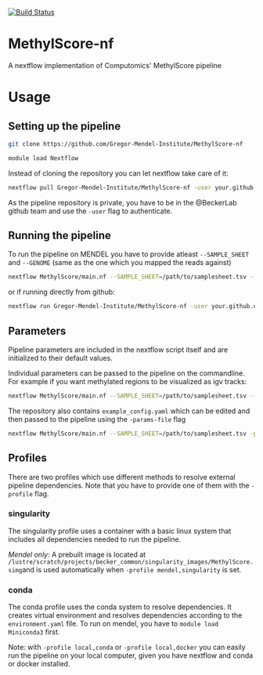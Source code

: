 [![Build Status](https://travis-ci.com/Gregor-Mendel-Institute/MethylScore-nf.svg?token=RozNRzpisdeKpeAjRY7S&branch=master)](https://travis-ci.com/Gregor-Mendel-Institute/MethylScore-nf)

# MethylScore-nf
A nextflow implementation of Computomics' MethylScore pipeline

# Usage

## Setting up the pipeline

```bash
git clone https://github.com/Gregor-Mendel-Institute/MethylScore-nf

module load Nextflow
```

Instead of cloning the repository you can let nextflow take care of it:
```bash
nextflow pull Gregor-Mendel-Institute/MethylScore-nf -user your.github.username
```
As the pipeline repository is private, you have to be in the @BeckerLab github team and use the `-user` flag to authenticate.


## Running the pipeline
To run the pipeline on MENDEL you have to provide atleast `--SAMPLE_SHEET` and `--GENOME` (same as the one which you mapped the reads against)

```bash
nextflow MethylScore/main.nf --SAMPLE_SHEET=/path/to/samplesheet.tsv --GENOME=/path/to/reference_genome.fa -profile mendel,singularity
```
or if running directly from github:
```bash
nextflow run Gregor-Mendel-Institute/MethylScore-nf -user your.github.username --SAMPLE_SHEET=/path/to/samplesheet.tsv --GENOME=/path/to/reference_genome.fa -profile mendel,singularity
```

## Parameters
Pipeline parameters are included in the nextflow script itself and are initialized to their default values.

Individual parameters can be passed to the pipeline on the commandline. For example if you want methylated regions to be visualized as igv tracks:

```bash
nextflow MethylScore/main.nf --SAMPLE_SHEET=/path/to/samplesheet.tsv --IGV -profile mendel,singularity
```

The repository also contains `example_config.yaml` which can be edited and then passed to the pipeline using the `-params-file` flag

```bash
nextflow MethylScore/main.nf --SAMPLE_SHEET=/path/to/samplesheet.tsv -params-file=/path/to/config.yaml
```

## Profiles
There are two profiles which use different methods to resolve external pipeline dependencies.
Note that you have to provide one of them with the `-profile` flag.


### singularity
The singularity profile uses a container with a basic linux system that includes all dependencies needed to run the pipeline.

_Mendel only:_
A prebuilt image is located at `/lustre/scratch/projects/becker_common/singularity_images/MethylScore.simg`and is used automatically when `-profile mendel,singularity` is set.


### conda
The conda profile uses the conda system to resolve dependencies. It creates virtual environment and resolves dependencies according to the `environment.yaml` file.
To run on mendel, you have to `module load Miniconda3` first.

Note: with `-profile local,conda` or `-profile local,docker` you can easily run the pipeline on your local computer, given you have nextflow and conda or docker installed.

